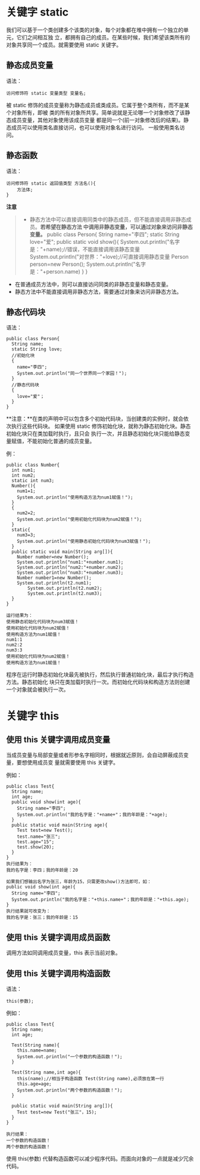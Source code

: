 # 关键字 static
我们可以基于一个类创建多个该类的对象，每个对象都在堆中拥有一个独立的单元，它们之间相互独
立，都拥有自己的成员。在某些时候，我们希望该类所有的对象共享同一个成员。就需要使用 static
 关键字。

## 静态成员变量
语法：

    访问修饰符 static 变量类型 变量名;

被 static 修饰的成员变量称为静态成员或类成员。它属于整个类所有，而不是某个对象所有，即被
类的所有对象所共享。简单说就是无论哪一个对象修改了该静态成员变量，其他对象使用该成员变量
都是同一个(前一对象修改后的结果)。静态成员可以使用类名直接访问，也可以使用对象名进行访问。
一般使用类名访问。

## 静态函数
语法：

    访问修饰符 static 返回值类型 方法名(){
        方法体;
    }

**注意**
>* 静态方法中可以直接调用同类中的静态成员，但不能直接调用非静态成员。**若希望在静态方法
中调用非静态变量，可以通过对象来访问非静态变量。**
        public class Person{
          String name="李四";
          static String love="爱";
          public static void show(){
            System.out.println("名字是："+name);//错误，不能直接调用该静态变量
            System.out.println("对世界："+love);//可直接调用静态变量
            Person person=new Person();
            System.out.println("名字是："+person.name)
          }
        }
* 在普通成员方法中，则可以直接访问同类的非静态变量和静态变量。
* 静态方法中不能直接调用非静态方法，需要通过对象来访问非静态方法。

## 静态代码块
语法：

    public class Person{
      String name;
      static String love;
      //初始化块
      {
        name="李四";
        System.out.println("同一个世界同一个家园！");
      }
      //静态代码块
      {
        love="爱"；
      }
    }

**注意：**在类的声明中可以包含多个初始代码块，当创建类的实例时，就会依次执行这些代码块。
如果使用 static 修饰初始化块，就称为静态初始化块。静态初始化块只在类加载时执行，且只会
执行一次，并且静态初始化块只能给静态变量赋值，不能初始化普通的成员变量。

例：

    public class Number{
      int num1;
      int num2;
      static int num3;
      Number(){
        num1=1;
        System.out.println("使用构造方法为num1赋值！");
      }
      {
        num2=2;
        System.out.println("使用初始化代码块为num2赋值！");
      }
      static{
        num3=3;
        System.out.println("使用静态初始化代码块为num3赋值！");
      }
      public static void main(String arg[]){
        Number number=new Number();
        System.out.println("num1:"+number.num1);
        System.out.println("num2:"+number.num2);
        System.out.println("num3:"+number.num3);
        Number number1=new Number();
        System.out.println(t2.num1);
		    System.out.println(t2.num2);
		    System.out.println(t2.num3);
      }
    }

    运行结果为：
    使用静态初始化代码块为num3赋值！
    使用初始化代码块为num2赋值！
    使用构造方法为num1赋值！
    num1:1
    num2:2
    num3:3
    使用初始化代码块为num2赋值！
    使用构造方法为num1赋值！

程序在运行时静态初始化块最先被执行，然后执行普通初始化块，最后才执行构造方法。静态初始化
块只在类加载时执行一次。而初始化代码块和构造方法则创建一个对象就会被执行一次。

# 关键字 this
## 使用 this 关键字调用成员变量
当成员变量与局部变量或者形参名字相同时，根据就近原则，会自动屏蔽成员变量，要想使用成员变
量就需要使用 this 关键字。

例如：

    public class Test{
      String name;
      int age;
      public void show(int age){
        String name="李四";
        System.out.println("我的名字是："+name+"；我的年龄是："+age);
      }
      public static void main(String age){
        Test test=new Test();
        test.name="张三";
        test.age="15";
        test.show(20);
      }
    }
    执行结果为：
    我的名字是：李四；我的年龄是：20

    如果我们想输出名字为张三，年龄为15，只需更改show()方法即可，如：
    public void show(int age){
      String name="李四";
      System.out.println("我的名字是："+this.name+"；我的年龄是："+this.age);
    }
    执行结果就可改变为：
    我的名字是：张三；我的年龄是：15

## 使用 this 关键字调用成员函数
调用方法如同调用成员变量，this 表示当前对象。

## 使用 this 关键字调用构造函数
语法：

    this(参数);

例如：

    public class Test{
      String name;
      int age;

      Test(String name){
        this.name=name;
        System.out.println("一个参数的构造函数！");
      }

      Test(String name,int age){
        this(name);//相当于构造函数 Test(String name),必须放在第一行
        this.age=age;
        System.out.println("两个参数的构造函数！");
      }

      public static void main(String arg[]){
        Test test=new Test("张三"，15);
      }
    }

    执行结果：
    一个参数的构造函数！
    两个参数的构造函数！

使用 this(参数) 代替构造函数可以减少程序代码。而面向对象的一点就是减少冗余代码。
